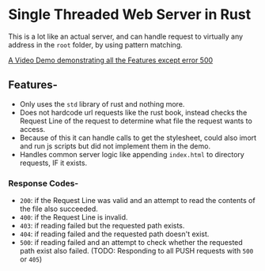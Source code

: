# Single Threaded Web Server in Rust
This is a lot like an actual server, and can handle request to virtually any address in the `root` folder, by using pattern matching.

[A Video Demo demonstrating all the Features except error 500](https://youtu.be/NnHeWVQMRMM)

## Features-
- Only uses the `std` library of rust and nothing more.
- Does not hardcode url requests like the rust book, instead checks the Request Line of the request to determine what file the request wants to access.
- Because of this it can handle calls to get the stylesheet, could also imort and run js scripts but did not implement them in the demo.
- Handles common server logic like appending `index.html` to directory requests, IF it exists.

### Response Codes-
- `200`: if the Request Line was valid and an attempt to read the contents of the file also succeeded.
- `400`: if the Request Line is invalid.
- `403`: if reading failed but the requested path exists.
- `404`: if reading failed and the requested path doesn't exist.
- `500`: if reading failed and an attempt to check whether the requested path exist also failed. (TODO: Responding to all PUSH requests with `500` or `405`)
